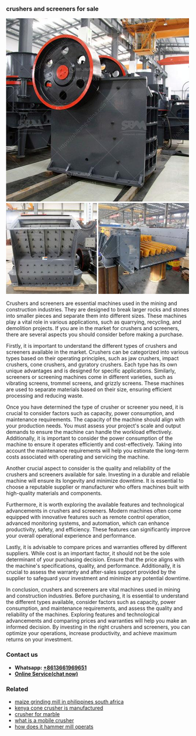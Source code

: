 <h3>crushers and screeners for sale</h3><img src='1708309423.jpg' alt=''><p>Crushers and screeners are essential machines used in the mining and construction industries. They are designed to break larger rocks and stones into smaller pieces and separate them into different sizes. These machines play a vital role in various applications, such as quarrying, recycling, and demolition projects. If you are in the market for crushers and screeners, there are several aspects you should consider before making a purchase.</p><p>Firstly, it is important to understand the different types of crushers and screeners available in the market. Crushers can be categorized into various types based on their operating principles, such as jaw crushers, impact crushers, cone crushers, and gyratory crushers. Each type has its own unique advantages and is designed for specific applications. Similarly, screeners or screening machines come in different varieties, such as vibrating screens, trommel screens, and grizzly screens. These machines are used to separate materials based on their size, ensuring efficient processing and reducing waste.</p><p>Once you have determined the type of crusher or screener you need, it is crucial to consider factors such as capacity, power consumption, and maintenance requirements. The capacity of the machine should align with your production needs. You must assess your project's scale and output demands to ensure the machine can handle the workload effectively. Additionally, it is important to consider the power consumption of the machine to ensure it operates efficiently and cost-effectively. Taking into account the maintenance requirements will help you estimate the long-term costs associated with operating and servicing the machine.</p><p>Another crucial aspect to consider is the quality and reliability of the crushers and screeners available for sale. Investing in a durable and reliable machine will ensure its longevity and minimize downtime. It is essential to choose a reputable supplier or manufacturer who offers machines built with high-quality materials and components.</p><p>Furthermore, it is worth exploring the available features and technological advancements in crushers and screeners. Modern machines often come equipped with innovative features such as remote control operation, advanced monitoring systems, and automation, which can enhance productivity, safety, and efficiency. These features can significantly improve your overall operational experience and performance.</p><p>Lastly, it is advisable to compare prices and warranties offered by different suppliers. While cost is an important factor, it should not be the sole determinant of your purchasing decision. Ensure that the price aligns with the machine's specifications, quality, and performance. Additionally, it is crucial to assess the warranty and after-sales support provided by the supplier to safeguard your investment and minimize any potential downtime.</p><p>In conclusion, crushers and screeners are vital machines used in mining and construction industries. Before purchasing, it is essential to understand the different types available, consider factors such as capacity, power consumption, and maintenance requirements, and assess the quality and reliability of the machines. Exploring features and technological advancements and comparing prices and warranties will help you make an informed decision. By investing in the right crushers and screeners, you can optimize your operations, increase productivity, and achieve maximum returns on your investment.</p><h3>Contact us</h3><ul><li><strong>Whatsapp:&nbsp;<a href="https://wa.me/8613661969651">+8613661969651</a></strong></li><li><a href="https://swt.shibang-china.com/?git&amp;zhl&amp;crushers and screeners for sale"><strong>Online Service(chat now)</strong></a></li></ul><h3>Related</h3><ul><li><a href='maize grinding mill in philippines south africa.md'>maize grinding mill in philippines south africa</a></li><li><a href='kenya cone crusher is manufactured.md'>kenya cone crusher is manufactured</a></li><li><a href='crusher for marble.md'>crusher for marble</a></li><li><a href='what is a mobile crusher.md'>what is a mobile crusher</a></li><li><a href='how does it hammer mill operats.md'>how does it hammer mill operats</a></li></ul>